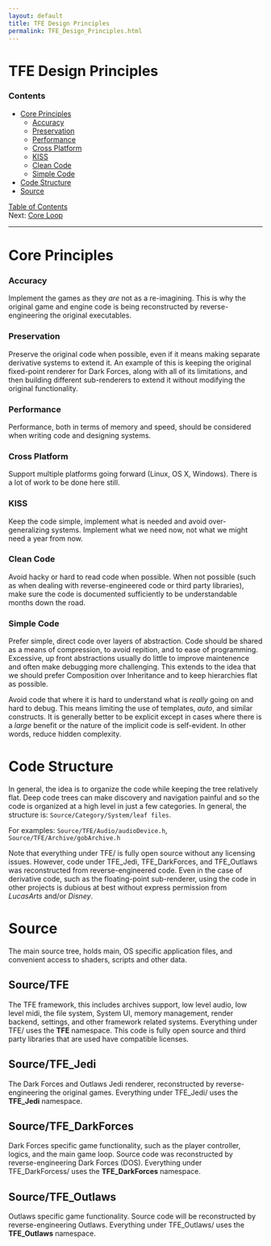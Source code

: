 ```yaml
---
layout: default
title: TFE Design Principles
permalink: TFE_Design_Principles.html
---
```

# TFE Design Principles

### Contents
* [Core Principles](#core-principles)
  * [Accuracy](#accuracy)
  * [Preservation](#preservation)
  * [Performance](#performance)
  * [Cross Platform](#cross-platform)
  * [KISS](#kiss)
  * [Clean Code](#clean-code)
  * [Simple Code](#simple-code)
* [Code Structure](#code-structure)
* [Source](#source)

[Table of Contents](TD_Table_Of_Contents.md)<br>
Next: [Core Loop](TD_Core_Loop.md)

---

# Core Principles
### Accuracy
Implement the games as they *are* not as a re-imagining. This is why the original game and engine code is being reconstructed by reverse-engineering the original executables.
### Preservation
Preserve the original code when possible, even if it means making separate derivative systems to extend it. An example of this is keeping the original fixed-point renderer for Dark Forces, along with all of its limitations, and then building different sub-renderers to extend it without modifying the original functionality.
### Performance
Performance, both in terms of memory and speed, should be considered when writing code and designing systems.

### Cross Platform
Support multiple platforms going forward (Linux, OS X, Windows). There is a lot of work to be done here still.

### KISS
Keep the code simple, implement what is needed and avoid over-generalizing systems. Implement what we need now, not what we might need a year from now.

### Clean Code
Avoid hacky or hard to read code when possible. When not possible (such as when dealing with reverse-engineered code or third party libraries), make sure the code is documented sufficiently to be understandable months down the road.

### Simple Code
Prefer simple, direct code over layers of abstraction. Code should be shared as a means of compression, to avoid repition, and to ease of programming. Excessive, up front abstractions usually do little to improve maintenence and often make debugging more challenging. This extends to the idea that we should prefer Composition over Inheritance and to keep hierarchies flat as possible.

Avoid code that where it is hard to understand what is *really* going on and hard to debug. This means limiting the use of templates, *auto*, and similar constructs. It is generally better to be explicit except in cases where there is a *large* benefit or the nature of the implicit code is self-evident. In other words, reduce hidden complexity.

# Code Structure
In general, the idea is to organize the code while keeping the tree relatively flat. Deep code trees can make discovery and navigation painful and so the code is organized at a high level in just a few categories. In general, the structure is: `Source/Category/System/leaf files`.

For examples: `Source/TFE/Audio/audioDevice.h`, `Source/TFE/Archive/gobArchive.h`

Note that everything under TFE/ is fully open source without any licensing issues. However, code under TFE_Jedi, TFE_DarkForces, and TFE_Outlaws was reconstructed from reverse-engineered code. Even in the case of derivative code, such as the floating-point sub-renderer, using the code in other projects is dubious at best without express permission from *LucasArts* and/or *Disney*.

# Source
The main source tree, holds main, OS specific application files, and convenient access to shaders, scripts and other data.

## Source/TFE
The TFE framework, this includes archives support, low level audio, low level midi, the file system, System UI, memory management, render backend, settings, and other framework related systems. Everything under TFE/ uses the **TFE** namespace. This code is fully open source and third party libraries that are used have compatible licenses.

## Source/TFE_Jedi
The Dark Forces and Outlaws Jedi renderer, reconstructed by reverse-engineering the original games. Everything under TFE_Jedi/ uses the **TFE_Jedi** namespace.

## Source/TFE_DarkForces
Dark Forces specific game functionality, such as the player controller, logics, and the main game loop. Source code was reconstructed by reverse-engineering Dark Forces (DOS). Everything under TFE_DarkForcess/ uses the **TFE_DarkForces** namespace.

## Source/TFE_Outlaws
Outlaws specific game functionality. Source code will be reconstructed by reverse-engineering Outlaws. Everything under TFE_Outlaws/ uses the **TFE_Outlaws** namespace.
